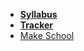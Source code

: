 <!-- _navbar.md -->

*  **[Syllabus](README.md)**
*  **[Tracker](https://www.gradescope.com)**
* [Make School](https://www.makeschool.com)
